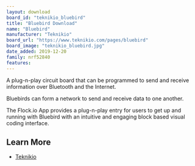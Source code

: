 ```yaml
---
layout: download
board_id: "teknikio_bluebird"
title: "Bluebird Download"
name: "Bluebird"
manufacturer: "Teknikio"
board_url: "https://www.teknikio.com/pages/bluebird"
board_image: "teknikio_bluebird.jpg"
date_added: 2019-12-20
family: nrf52840
features:
---
```

A plug-n-play circuit board that can be programmed to send and receive information over Bluetooth and the Internet.

Bluebirds can form a network to send and receive data to one another.

The Flock.io App provides a plug-n-play entry for users to get up and running with Bluebird with an intuitive and engaging block based visual coding interface.

## Learn More
* [Teknikio](https://www.teknikio.com/pages/bluebird)
